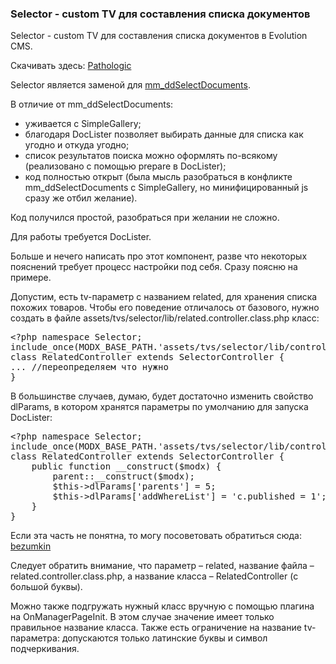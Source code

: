 
<meta http-equiv="Content-Type" content="text/html; charset=utf-8">
<h3>Selector - custom TV для составления списка документов </h3>
Selector - custom TV для составления списка документов в Evolution CMS.
<p>Скачивать здесь: <i class="fa fa-github fa-lg text-primary"></i> <a href="https://github.com/Pathologic/Selector" rel="nofollow" target="_blank">Pathologic</a></p>
<p>Selector является заменой для <a href="129.html" title="mm_ddSelectDocuments" target="_blank">mm_ddSelectDocuments</a>.</p>
<p>В отличие от mm_ddSelectDocuments:</p>
<ul>
	<li>уживается с SimpleGallery;</li>
	<li>благодаря DocLister позволяет выбирать данные для списка как угодно и откуда угодно;</li>
	<li>список результатов поиска можно оформлять по-всякому (реализовано с помощью prepare в DocLister);</li>
	<li>код полностью открыт (была мысль разобраться в конфликте mm_ddSelectDocuments с SimpleGallery, но минифицированный js сразу же отбил желание).</li>
</ul>
<p>Код получился простой, разобраться при желании не сложно.</p>
<p>Для работы требуется DocLister.</p>
<p>Больше и нечего написать про этот компонент, разве что некоторых пояснений требует процесс настройки под себя. Сразу поясню на примере.</p>
<p>Допустим, есть tv-параметр c названием related, для хранения списка похожих товаров. Чтобы его поведение отличалось от базового, нужно создать в файле assets/tvs/selector/lib/related.controller.class.php класс:</p>
<pre class="brush: php;">
&lt;?php namespace Selector;
include_once(MODX_BASE_PATH.'assets/tvs/selector/lib/controller.class.php');
class RelatedController extends SelectorController {
... //переопределяем что нужно
}
</pre>

<p>В большинстве случаев, думаю, будет достаточно изменить свойство dlParams, в котором хранятся параметры по умолчанию для запуска DocLister:</p>
<pre class="brush: php;">
&lt;?php namespace Selector;
include_once(MODX_BASE_PATH.'assets/tvs/selector/lib/controller.class.php');
class RelatedController extends SelectorController {
    public function __construct($modx) {
        parent::__construct($modx);
        $this-&gt;dlParams['parents'] = 5;
        $this-&gt;dlParams['addWhereList'] = 'c.published = 1';
    }
}
</pre>
<p>Если эта часть не понятна, то могу посоветовать обратиться сюда: <a href="https://bezumkin.ru/training/course3/" rel="nofollow" target="_blank">bezumkin</a></p>
<p>Следует обратить внимание, что параметр – related, название файла – related.controller.class.php, а название класса – RelatedController (с большой буквы).</p>
<p>Можно также подгружать нужный класс вручную с помощью плагина на OnManagerPageInit. В этом случае значение имеет только правильное название класса. Также есть ограничение на название tv-параметра: допускаются только латинские буквы и символ подчеркивания.</p>